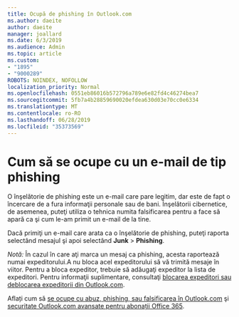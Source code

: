 ```yaml
---
title: Ocupă de phishing în Outlook.com
ms.author: daeite
author: daeite
manager: joallard
ms.date: 6/3/2019
ms.audience: Admin
ms.topic: article
ms.custom:
- "1895"
- "9000289"
ROBOTS: NOINDEX, NOFOLLOW
localization_priority: Normal
ms.openlocfilehash: 0551eb86016b572796a789e6e82fd4c46274bea7
ms.sourcegitcommit: 5fb7a4b28859690020efdea630d03e70cc0e6334
ms.translationtype: MT
ms.contentlocale: ro-RO
ms.lasthandoff: 06/28/2019
ms.locfileid: "35373569"
---
```

# <a name="how-to-deal-with-a-phishing-email"></a>Cum să se ocupe cu un e-mail de tip phishing

O înşelătorie de phishing este un e-mail care pare legitim, dar este de fapt o încercare de a fura informaţii personale sau de bani. Înşelătorii cibernetice, de asemenea, puteţi utiliza o tehnica numita falsificarea pentru a face să apară ca şi cum le-am primit un e-mail de la tine.

Dacă primiţi un e-mail care arata ca o înşelătorie de phishing, puteţi raporta selectând mesajul şi apoi selectând **Junk** > **Phishing**.

*Notă:* În cazul în care aţi marca un mesaj ca phishing, acesta raportează numai expeditorului.A nu bloca acel expeditorului să vă trimită mesaje în viitor. Pentru a bloca expeditor, trebuie să adăugaţi expeditor la lista de expeditori. Pentru informaţii suplimentare, consultaţi [blocarea expeditori sau deblocarea expeditorii din Outlook.com](https://support.office.com/article/a3ece97b-82f8-4a5e-9ac3-e92fa6427ae4).

Aflați cum să [se ocupe cu abuz, phishing, sau falsificarea în Outlook.com](https://support.office.com/article/0d882ea5-eedc-4bed-aebc-079ffa1105a3) şi [securitate Outlook.com avansate pentru abonații Office 365](https://support.office.com/article/882d2243-eab9-4545-a58a-b36fee4a46e2).